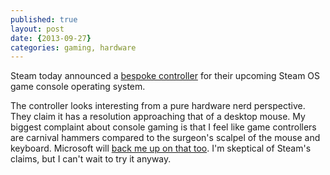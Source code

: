 ```yaml
---
published: true
layout: post
date: {2013-09-27}
categories: gaming, hardware
---
```


Steam today announced a [bespoke controller](http://store.steampowered.com/livingroom/SteamController/) for their upcoming Steam OS game console operating system. 

The controller looks interesting from a pure hardware nerd perspective. They claim it has a resolution approaching that of a desktop mouse. My biggest complaint about console gaming is that I feel like game controllers are carnival hammers compared to the surgeon's scalpel of the mouse and keyboard. Microsoft will [back me up on that too](http://kotaku.com/5593259/rumor-microsoft-killed-plans-for-pc-vs-xbox-360-online-play). I'm skeptical of Steam's claims, but I can't wait to try it anyway.

